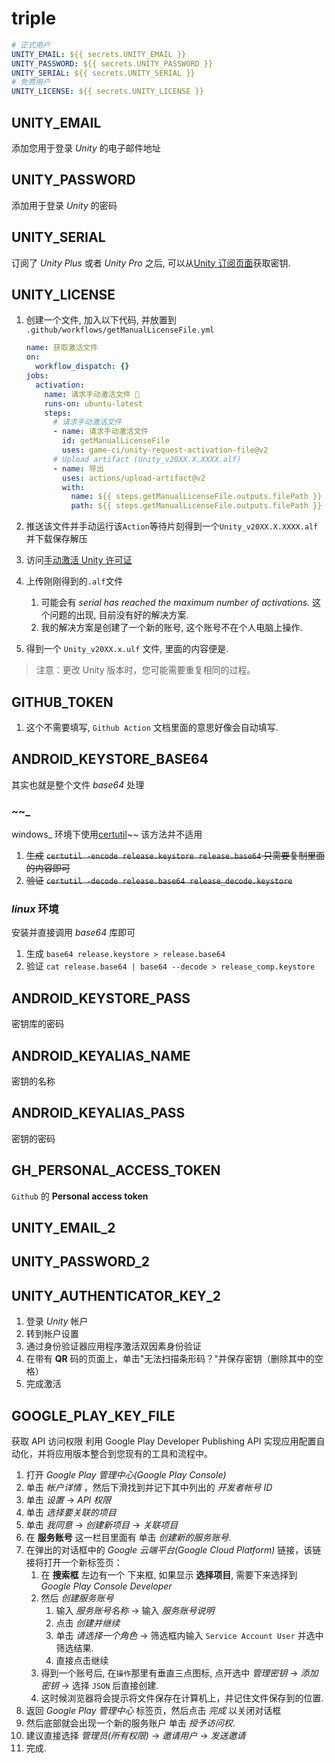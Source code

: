 # triple

```yml
# 正式用户
UNITY_EMAIL: ${{ secrets.UNITY_EMAIL }}
UNITY_PASSWORD: ${{ secrets.UNITY_PASSWORD }}
UNITY_SERIAL: ${{ secrets.UNITY_SERIAL }}
# 免费用户
UNITY_LICENSE: ${{ secrets.UNITY_LICENSE }}
```

## UNITY_EMAIL

添加您用于登录 _Unity_ 的电子邮件地址

## UNITY_PASSWORD

添加用于登录 _Unity_ 的密码

## UNITY_SERIAL

订阅了 _Unity Plus_ 或者 _Unity Pro_ 之后, 可以从[Unity 订阅页面](https://id.unity.com/en/subscriptions)获取密钥.

## UNITY_LICENSE

1. 创建一个文件, 加入以下代码, 并放置到 `.github/workflows/getManualLicenseFile.yml`

   ```yml
   name: 获取激活文件
   on:
     workflow_dispatch: {}
   jobs:
     activation:
       name: 请求手动激活文件 🔑
       runs-on: ubuntu-latest
       steps:
         # 请求手动激活文件
         - name: 请求手动激活文件
           id: getManualLicenseFile
           uses: game-ci/unity-request-activation-file@v2
         # Upload artifact (Unity_v20XX.X.XXXX.alf)
         - name: 导出
           uses: actions/upload-artifact@v2
           with:
             name: ${{ steps.getManualLicenseFile.outputs.filePath }}
             path: ${{ steps.getManualLicenseFile.outputs.filePath }}
   ```

2. 推送该文件并手动运行该`Action`等待片刻得到一个`Unity_v20XX.X.XXXX.alf`并下载保存解压
3. 访问[手动激活 Unity 许可证](https://license.unity3d.com/manual)
4. 上传刚刚得到的`.alf`文件
    1. 可能会有 _serial has reached the maximum number of activations._ 这个问题的出现, 目前没有好的解决方案.
    2. 我的解决方案是创建了一个新的账号, 这个账号不在个人电脑上操作.
5. 得到一个 `Unity_v20XX.x.ulf` 文件, 里面的内容便是.

> 注意：更改 Unity 版本时，您可能需要重复相同的过程。

## GITHUB_TOKEN

1. 这个不需要填写, `Github Action` 文档里面的意思好像会自动填写.

## ANDROID_KEYSTORE_BASE64

其实也就是整个文件 _base64_ 处理

### ~~_
windows_ 环境下使用[certutil](https://docs.microsoft.com/zh-cn/windows-server/administration/windows-commands/certutil)~~ 该方法并不适用

1. ~~生成~~
   ~~`certutil -encode release.keystore release.base64` 只需要复制里面的内容即可~~
2. ~~验证~~
   ~~`certutil -decode release.base64 release_decode.keystore`~~

### _linux_ 环境

安装并直接调用 _base64_ 库即可

1. 生成
   `base64 release.keystore > release.base64`
2. 验证
   `cat release.base64 | base64 --decode > release_comp.keystore`

## ANDROID_KEYSTORE_PASS

密钥库的密码

## ANDROID_KEYALIAS_NAME

密钥的名称

## ANDROID_KEYALIAS_PASS

密钥的密码

## GH_PERSONAL_ACCESS_TOKEN

`Github` 的 **Personal access token**

## UNITY_EMAIL_2

## UNITY_PASSWORD_2

## UNITY_AUTHENTICATOR_KEY_2

1. 登录 _Unity_ 帐户
2. 转到帐户设置
3. 通过身份验证器应用程序激活双因素身份验证
4. 在带有 **QR** 码的页面上，单击"无法扫描条形码？"并保存密钥（删除其中的空格）
5. 完成激活

## GOOGLE_PLAY_KEY_FILE

获取 API 访问权限 利用 Google Play Developer Publishing API 实现应用配置自动化，并将应用版本整合到您现有的工具和流程中。

1. 打开 _Google Play 管理中心(Google Play Console)_
2. 单击 _帐户详情_ ，然后下滑找到并记下其中列出的 _开发者帐号 ID_
3. 单击 _设置_ → _API 权限_
4. 单击 _选择要关联的项目_
5. 单击 _我同意_ → _创建新项目_ → _关联项目_
6. 在 **服务账号** 这一栏目里面有 单击 _创建新的服务账号_.
7. 在弹出的对话框中的 _Google 云端平台(Google Cloud Platform)_ 链接，该链接将打开一个新标签页：
    1. 在 **搜索框** 左边有一个 下来框, 如果显示 **选择项目**, 需要下来选择到 _Google Play Console Developer_
    2. 然后 _创建服务账号_
        1. 输入 _服务账号名称_ → 输入 _服务账号说明_
        2. 点击 _创建并继续_
        3. 单击 _请选择一个角色_ → 筛选框内输入 `Service Account User` 并选中筛选结果.
        4. 直接点击继续
    3. 得到一个账号后, 在`操作`那里有垂直三点图标, 点开选中 _管理密钥_ → _添加密钥_ → 选择 `JSON` 后直接创建.
    4. 这时候浏览器将会提示将文件保存在计算机上，并记住文件保存到的位置.
8. 返回 _Google Play 管理中心_ 标签页，然后点击 _完成_ 以关闭对话框
9. 然后底部就会出现一个新的服务账户 单击 _授予访问权_.
10. 建议直接选择 _管理员(所有权限)_ → _邀请用户_ → _发送邀请_
11. 完成.
